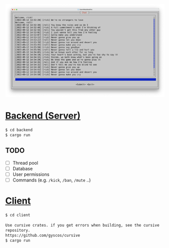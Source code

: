 <div align="center">
    <img src="./preview.png" width="600" alt="Preview">
</div>

# [Backend (Server)](./backend)

```console
$ cd backend
$ cargo run
```

## TODO

* [ ] Thread pool
* [ ] Database
* [ ] User permissions
* [ ] Commands (e.g. `/kick`, `/ban`, `/mute` ..)

# [Client](./client)

```console
$ cd client

Use cursive crates. if you get errors when building, see the cursive repository.
https://github.com/gyscos/cursive
$ cargo run
```
